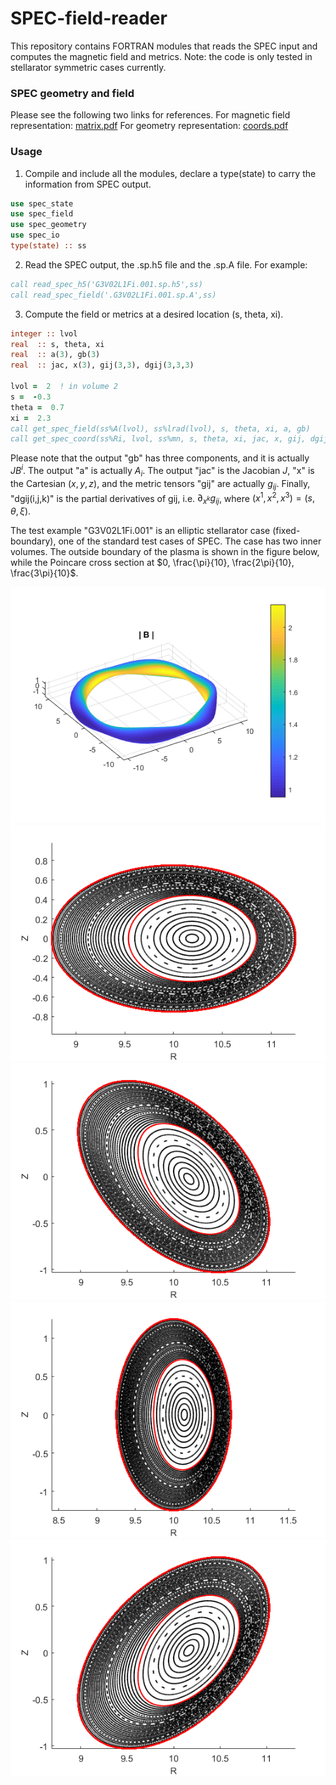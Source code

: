 # SPEC-field-reader
This repository contains FORTRAN modules that reads the SPEC input and computes the magnetic field and metrics.
Note: the code is only tested in stellarator symmetric cases currently.

### SPEC geometry and field
Please see the following two links for references.
For magnetic field representation: [matrix.pdf](https://w3.pppl.gov/~shudson/Spec/matrix.pdf)
For geometry representation: [coords.pdf](https://w3.pppl.gov/~shudson/Spec/coords.pdf)

### Usage
1. Compile and include all the modules, declare a type(state) to carry the information from SPEC output.
```fortran
use spec_state
use spec_field
use spec_geometry
use spec_io
type(state) :: ss
```

2. Read the SPEC output, the .sp.h5 file and the .sp.A file. For example:
```fortran
call read_spec_h5('G3V02L1Fi.001.sp.h5',ss)
call read_spec_field('.G3V02L1Fi.001.sp.A',ss)
```

3. Compute the field or metrics at a desired location (s, theta, xi).
```fortran
integer :: lvol
real  :: s, theta, xi
real  :: a(3), gb(3)
real  :: jac, x(3), gij(3,3), dgij(3,3,3)

lvol =  2  ! in volume 2
s =  -0.3
theta =  0.7
xi =  2.3
call get_spec_field(ss%A(lvol), ss%lrad(lvol), s, theta, xi, a, gb)
call get_spec_coord(ss%Ri, lvol, ss%mn, s, theta, xi, jac, x, gij, dgij)
```
Please note that the output "gb" has three components, and it is actually $J B^i$. The output "a" is actually $A_i$. The output "jac" is the Jacobian $J$, "x" is the Cartesian $(x,y,z)$, and the metric tensors "gij" are actually $g_{ij}$. Finally, "dgij(i,j,k)" is the partial derivatives of gij, i.e. $\partial_{x^k} g_{ij}$, where $(x^1, x^2, x^3) = (s, \theta, \xi)$.

The test example "G3V02L1Fi.001" is an elliptic stellarator case (fixed-boundary), one of the standard test cases of SPEC. The case has two inner volumes. The outside boundary of the plasma is shown in the figure below, while the Poincare cross section at $0, \frac{\pi}{10}, \frac{2\pi}{10}, \frac{3\pi}{10}$. 

![boundary](/images/example_boundary.png) 
![poincare0](/images/example_poincare0.png)
![poincare1](/images/example_poincare1.png)
![poincare2](/images/example_poincare2.png)
![poincare3](/images/example_poincare3.png)
